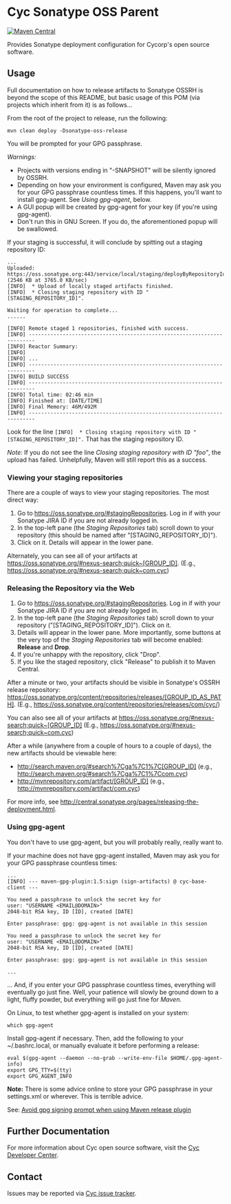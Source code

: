 Cyc Sonatype OSS Parent
=======================

[![Maven Central](https://img.shields.io/maven-central/v/com.cyc/cyc-sonatype-oss-parent.svg)]()

Provides Sonatype deployment configuration for Cycorp's open source software.


Usage
-----

Full documentation on how to release artifacts to Sonatype OSSRH is beyond the scope of this README,
but basic usage of this POM (via projects which inherit from it) is as follows...

From the root of the project to release, run the following:

    mvn clean deploy -Dsonatype-oss-release

You will be prompted for your GPG passphrase. 

_Warnings:_

* Projects with versions ending in "-SNAPSHOT" will be silently ignored by OSSRH.
* Depending on how your environment is configured, Maven may ask you for your GPG passphrase 
  countless times. If this happens, you'll want to install gpg-agent. See _Using gpg-agent_, below.
* A GUI popup will be created by gpg-agent for your key (if you're using gpg-agent).
* Don't run this in GNU Screen. If you do, the aforementioned popup will be swallowed.

If your staging is successful, it will conclude by spitting out a staging repository ID:

    ...
    Uploaded: https://oss.sonatype.org:443/service/local/staging/deployByRepositoryId/... (2546 KB at 3765.0 KB/sec)
    [INFO]  * Upload of locally staged artifacts finished.
    [INFO]  * Closing staging repository with ID "[STAGING_REPOSITORY_ID]".

    Waiting for operation to complete...
    ......

    [INFO] Remote staged 1 repositories, finished with success.
    [INFO] ------------------------------------------------------------------------
    [INFO] Reactor Summary:
    [INFO]
    [INFO] ...
    [INFO] ------------------------------------------------------------------------
    [INFO] BUILD SUCCESS
    [INFO] ------------------------------------------------------------------------
    [INFO] Total time: 02:46 min
    [INFO] Finished at: [DATE/TIME]
    [INFO] Final Memory: 46M/492M
    [INFO] ------------------------------------------------------------------------

Look for the line `[INFO]  * Closing staging repository with ID "[STAGING_REPOSITORY_ID]".` That has 
the staging repository ID.

_Note:_ If you do not see the line _Closing staging repository with ID "foo"_, the upload has 
failed. Unhelpfully, Maven will still report this as a success.


### Viewing your staging repositories

There are a couple of ways to view your staging repositories. The most direct way:

1. Go to <https://oss.sonatype.org/#stagingRepositories>. Log in if with your Sonatype JIRA ID if
   you are not already logged in.
2. In the top-left pane (the _Staging Repositories_ tab) scroll down to your repository (this should
   be named after "[STAGING_REPOSITORY_ID]").
3. Click on it. Details will appear in the lower pane.

Alternately, you can see all of your artifacts at 
<https://oss.sonatype.org/#nexus-search;quick~[GROUP_ID]>. (E.g., 
<https://oss.sonatype.org/#nexus-search;quick~com.cyc>)

### Releasing the Repository via the Web

1. Go to <https://oss.sonatype.org/#stagingRepositories>. Log in if with your Sonatype JIRA ID if
   you are not already logged in.
2. In the top-left pane (the _Staging Repositories_ tab) scroll down to your repository 
   ("[STAGING_REPOSITORY_ID]"). Click on it.
3. Details  will appear in the lower pane. More importantly, some buttons at the very top of the
   _Staging Repositories_ tab will become enabled: **Release** and **Drop**.
4. If you're unhappy with the repository, click "Drop".
5. If you like the staged repository, click "Release" to publish it to Maven Central.

After a minute or two, your artifacts should be visible in Sonatype's OSSRH release repository:
<https://oss.sonatype.org/content/repositories/releases/[GROUP_ID_AS_PATH]>. (E.g.,
<https://oss.sonatype.org/content/repositories/releases/com/cyc/>)

You can also see all of your artifacts at <https://oss.sonatype.org/#nexus-search;quick~[GROUP_ID]>
(E.g., <https://oss.sonatype.org/#nexus-search;quick~com.cyc>)

After a while (anywhere from a couple of hours to a couple of days), the new artifacts should be
viewable here:

* <http://search.maven.org/#search%7Cga%7C1%7C[GROUP_ID]> 
  (e.g., <http://search.maven.org/#search%7Cga%7C1%7Ccom.cyc>)
* <http://mvnrepository.com/artifact/[GROUP_ID]> 
  (e.g., <http://mvnrepository.com/artifact/com.cyc>)

For more info, see <http://central.sonatype.org/pages/releasing-the-deployment.html>.


### Using gpg-agent

You don't have to use gpg-agent, but you will probably really, really want to.

If your machine does not have gpg-agent installed, Maven may ask you for your GPG passphrase
countless times:

    ...
    [INFO] --- maven-gpg-plugin:1.5:sign (sign-artifacts) @ cyc-base-client ---
    
    You need a passphrase to unlock the secret key for
    user: "USERNAME <EMAIL@DOMAIN>"
    2048-bit RSA key, ID [ID], created [DATE]
    
    Enter passphrase: gpg: gpg-agent is not available in this session
    
    You need a passphrase to unlock the secret key for
    user: "USERNAME <EMAIL@DOMAIN>"
    2048-bit RSA key, ID [ID], created [DATE]
    
    Enter passphrase: gpg: gpg-agent is not available in this session
    
    ...

... And, if you enter your GPG passphrase countless times, everything will eventually go just fine.
Well, your patience will slowly be ground down to a light, fluffy powder, but everything will go 
just fine for _Maven._

On Linux, to test whether gpg-agent is installed on your system:

    which gpg-agent

Install gpg-agent if necessary. Then, add the following to your ~/.bashrc.local, or manually 
evaluate it before performing a release:

    eval $(gpg-agent --daemon --no-grab --write-env-file $HOME/.gpg-agent-info)
    export GPG_TTY=$(tty)
    export GPG_AGENT_INFO

**Note:** There is some advice online to store your GPG passphrase in your settings.xml or wherever.
This is terrible advice.

See: [Avoid gpg signing prompt when using Maven release plugin](http://stackoverflow.com/a/25197868/786623)


Further Documentation
---------------------

For more information about Cyc open source software, visit the [Cyc Developer Center](http://dev.cyc.com/).


Contact
-------

Issues may be reported via [Cyc issue tracker](http://dev.cyc.com/issues/).


